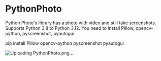 # PythonPhoto
Python Photo's library has a photo with video and still take screenshots. Supports Python 3.8 to Python 3.12. You need to install Pillow, opencv-python, pyscreenshot, pyautogui

pip install Pillow opencv-python  pyscreenshot pyautogui


![Uploading PythonPhoto.png…](https://drive.google.com/file/d/1MlNtm2wDVvD-cD1Ispw99tasw8wJvCoX/view?usp=drive_link)
